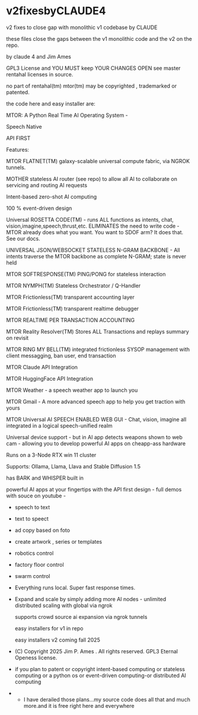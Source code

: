 # v2fixesbyCLAUDE4
v2 fixes to close gap with monolithic v1 codebase by CLAUDE

these files close the gaps between the v1
monolithic code and the v2 on the repo.

by claude 4 and Jim Ames

GPL3 License
and
YOU MUST keep YOUR CHANGES OPEN
see master rentahal licenses in source.

no part of rentahal(tm) mtor(tm) may be copyrighted , trademarked or patented.

the code here and easy installer are:

MTOR: A Python  Real Time AI Operating System - 

Speech Native

API FIRST

Features:

MTOR FLATNET(TM) galaxy-scalable universal compute fabric, via NGROK tunnels.

MOTHER stateless AI router (see repo)  to allow all AI to collaborate on servicing and routing AI requests

Intent-based zero-shot AI computing

100 % event-driven design

Universal ROSETTA CODE(TM) - runs ALL functions as intents, chat, vision,imagine,speech,thrust,etc.
ELIMINATES the  need to write code - MTOR already does what you want. You want to SDOF arm? It does that. See our docs.

UNIVERSAL JSON/WEBSOCKET STATELESS N-GRAM BACKBONE - All intents traverse the MTOR backbone as complete N-GRAM; state is never held

MTOR SOFTRESPONSE(TM) PING/PONG for stateless interaction

MTOR NYMPH(TM)  Stateless Orchestrator / Q-Handler 

MTOR Frictionless(TM) transparent accounting layer

MTOR Frictionless(TM) transparent realtime debugger

MTOR REALTIME PER TRANSACTION ACCOUNTING

MTOR Reality Resolver(TM) Stores ALL Transactions and replays summary on revisit

MTOR RING MY BELL(TM) integrated frictionless SYSOP management with client messagging, ban user, end transaction 

MTOR Claude API Integration

MTOR HuggingFace API Integration

MTOR Weather - a speech weather app to launch you

MTOR Gmail - A more advanced speech app to help you get traction with yours

MTOR Universal AI SPEECH ENABLED WEB GUI - Chat, vision, imagine all integrated in a logical speech-unified realm

Universal device support - but in AI app detects weapons shown to  web cam - allowing you to develop powerful AI apps on cheapp-ass hardware

Runs on a 3-Node RTX win 11 cluster 

Supports: Ollama, Llama, Llava and Stable Diffusion 1.5

has BARK and WHISPER built in

powerful  AI apps at your fingertips with the API first design - full demos with souce on youtube - 
- speech to text
- text to speect
- ad copy based on foto
- create artwork , series or templates
- robotics control
- factory floor control
- swarm control

- Everything runs local. Super fast response times.
- Expand and scale by simply adding more AI nodes - unlimited distributed scaling with global via ngrok

  supports crowd source ai expansion via ngrok tunnels

  easy installers for v1 in repo

  easy installers v2 coming fall 2025

  

- (C) Copyright 2025 Jim P. Ames . All rights reserved. GPL3 Eternal Openess license.

- if you plan to patent or copyright intent-based computing or stateless computing or a python os or event-driven computing-or distributed AI computing 
- - I have derailed those plans...my source code does all that and much more.and it is free right here and everywhere 
